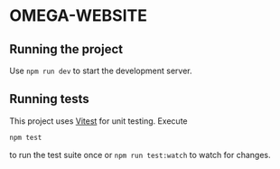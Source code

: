 # OMEGA-WEBSITE

## Running the project

Use `npm run dev` to start the development server.

## Running tests

This project uses [Vitest](https://vitest.dev/) for unit testing. Execute

```bash
npm test
```

to run the test suite once or `npm run test:watch` to watch for changes.
